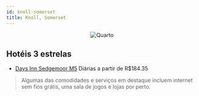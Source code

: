 ```yaml
---
id: knoll-somerset
title: Knoll, Somerset
---
```


<center><img src="https://i.travelapi.com/hotels/2000000/1230000/1221300/1221239/0f34838e_z.jpg" alt="Quarto" /></center>


## Hotéis 3 estrelas

-    [Days Inn Sedgemoor M5](https://www.hurb.com/hoteis/knoll/days-inn-sedgemoor-m5-JNP-JP010314?cmp=18055) Diárias a partir de R$184.35
   > Algumas das comodidades e serviços em destaque incluem internet sem fios grátis, uma sala de jogos e lojas por perto.
